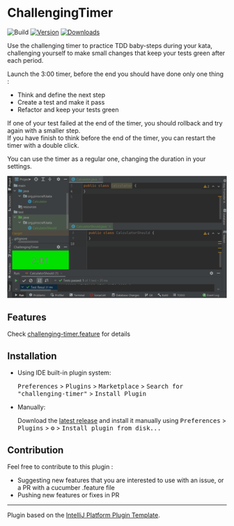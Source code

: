 # ChallengingTimer

![Build](https://github.com/pirocraft/challenging-timer/workflows/Build/badge.svg)
[![Version](https://img.shields.io/jetbrains/plugin/v/com.github.pirocraft.challengingtimer.svg)](https://plugins.jetbrains.com/plugin/com.github.pirocraft.challengingtimer)
[![Downloads](https://img.shields.io/jetbrains/plugin/d/com.github.pirocraft.challengingtimer.svg)](https://plugins.jetbrains.com/plugin/com.github.pirocraft.challengingtimer)

<!-- Plugin description -->
Use the challenging timer to practice TDD baby-steps during your kata, 
challenging yourself to make small changes that keep your tests green after each period.

Launch the 3:00 timer, before the end you should have done only one thing :
- Think and define the next step
- Create a test and make it pass
- Refactor and keep your tests green

If one of your test failed at the end of the timer, you should rollback and try again with a smaller step.  
If you have finish to think before the end of the timer, you can restart the timer with a double click.

You can use the timer as a regular one, changing the duration in your settings.
<!-- Plugin description end -->

![Challenging timer example](./images/challenging-timer.gif)

## Features

Check [challenging-timer.feature](./src/test/resources/feature/challenging-timer.feature) for details

## Installation

- Using IDE built-in plugin system:
  
  <kbd>Preferences</kbd> > <kbd>Plugins</kbd> > <kbd>Marketplace</kbd> > <kbd>Search for "challenging-timer"</kbd> >
  <kbd>Install Plugin</kbd>
  
- Manually:

  Download the [latest release](https://github.com/pirocraft/challenging-timer/releases/latest) and install it manually using
  <kbd>Preferences</kbd> > <kbd>Plugins</kbd> > <kbd>⚙️</kbd> > <kbd>Install plugin from disk...</kbd>

## Contribution

Feel free to contribute to this plugin :
- Suggesting new features that you are interested to use with an issue, or a PR with a cucumber .feature file
- Pushing new features or fixes in PR

---
Plugin based on the [IntelliJ Platform Plugin Template][template].

[template]: https://github.com/JetBrains/intellij-platform-plugin-template
